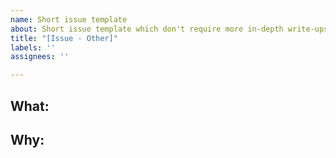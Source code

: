 ```yaml
---
name: Short issue template
about: Short issue template which don't require more in-depth write-ups.
title: "[Issue - Other]"
labels: ''
assignees: ''

---
```


## What:
<!-- What needs to be implemented/changed.-->

## Why:
<!-- Why this change needs to happen. Context is useful here.-->

